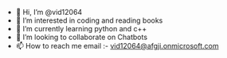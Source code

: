 - 👋 Hi, I’m @vid12064
- 👀 I’m interested in coding and reading books
- 🌱 I’m currently learning python and c++
- 💞️ I’m looking to collaborate on Chatbots
- 📫 How to reach me email :- vid12064@afgji.onmicrosoft.com 

<!---
vid12064/vid12064 is a ✨ special ✨ repository because its `README.md` (this file) appears on your GitHub profile.
You can click the Preview link to take a look at your changes.
--->
